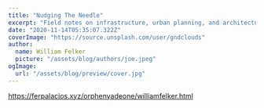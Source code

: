 ```yaml
---
title: "Nudging The Needle"
excerpt: "Field notes on infrastructure, urban planning, and architecture details from the streets of Taiwan."
date: "2020-11-14T05:35:07.322Z"
coverImage: "https://source.unsplash.com/user/gndclouds"
author:
  name: William Felker
  picture: "/assets/blog/authors/joe.jpeg"
ogImage:
  url: "/assets/blog/preview/cover.jpg"
---
```


https://ferpalacios.xyz/orphenyadeone/williamfelker.html
